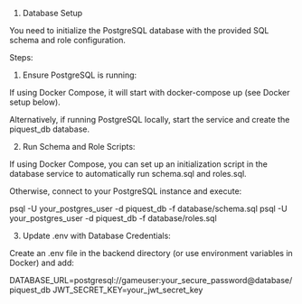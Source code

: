 1. Database Setup

You need to initialize the PostgreSQL database with the provided SQL schema and role configuration.

Steps:

1. Ensure PostgreSQL is running:

If using Docker Compose, it will start with docker-compose up (see Docker setup below).

Alternatively, if running PostgreSQL locally, start the service and create the piquest_db database.



2. Run Schema and Role Scripts:

If using Docker Compose, you can set up an initialization script in the database service to automatically run schema.sql and roles.sql.

Otherwise, connect to your PostgreSQL instance and execute:

psql -U your_postgres_user -d piquest_db -f database/schema.sql
psql -U your_postgres_user -d piquest_db -f database/roles.sql



3. Update .env with Database Credentials:

Create an .env file in the backend directory (or use environment variables in Docker) and add:

DATABASE_URL=postgresql://gameuser:your_secure_password@database/piquest_db
JWT_SECRET_KEY=your_jwt_secret_key




